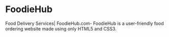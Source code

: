 # FoodieHub
Food Delivery Services| FoodieHub.com- FoodieHub is a user-friendly food ordering website made using only HTML5 and CSS3.
